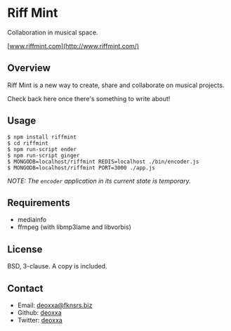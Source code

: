 Riff Mint
=========

Collaboration in musical space.

[www.riffmint.com](http://www.riffmint.com/)

Overview
--------

Riff Mint is a new way to create, share and collaborate on musical projects.

Check back here once there's something to write about!

Usage
-----

    $ npm install riffmint
    $ cd riffmint
    $ npm run-script ender
    $ npm run-script ginger
    $ MONGODB=localhost/riffmint REDIS=localhost ./bin/encoder.js
    $ MONGODB=localhost/riffmint PORT=3000 ./app.js

*NOTE: The `encoder` application in its current state is temporary.*

Requirements
------------

* mediainfo
* ffmpeg (with libmp3lame and libvorbis)

License
-------

BSD, 3-clause. A copy is included.

Contact
-------

* Email: [deoxxa@fknsrs.biz](mailto:deoxxa@fknsrs.biz)
* Github: [deoxxa](https://github.com/deoxxa)
* Twitter: [deoxxa](http://twitter.com/#!/deoxxa)
